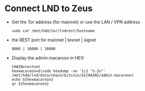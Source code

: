 # Connect LND to Zeus

* Get the Tor address (for mainnet) or use the LAN / VPN address
    ```
    sudo cat /mnt/hdd/tor/lndrest/hostname
    ```
* the REST port for mainnet | tesnet | signet
    ```
    8080 | 18080 | 38080
    ```
* Display the admin.macaroon in HEX:
    ```
    CHAIN=testnet
    hexmacaroon=$(sudo hexdump -ve '1/1 "%.2x"'  /mnt/hdd/lnd/data/chain/bitcoin/${CHAIN}/admin.macaroon)
    echo ${hexmacaroon}
    qr ${hexmacaroon}
    ```
